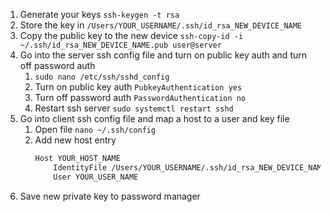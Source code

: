 1. Generate your keys `ssh-keygen -t rsa`
1. Store the key in `/Users/YOUR_USERNAME/.ssh/id_rsa_NEW_DEVICE_NAME`
1. Copy the public key to the new device `ssh-copy-id -i ~/.ssh/id_rsa_NEW_DEVICE_NAME.pub user@server`
1. Go into the server ssh config file and turn on public key auth and turn off password auth
    1. `sudo nano /etc/ssh/sshd_config`
    1. Turn on public key auth `PubkeyAuthentication yes`
    1. Turn off password auth `PasswordAuthentication no`
    1. Restart ssh server `sudo systemctl restart sshd`
1. Go into client ssh config file and map a host to a user and key file
    1. Open file `nano ~/.ssh/config`
    1. Add new host entry
        ```bash
        Host YOUR_HOST_NAME
            IdentityFile /Users/YOUR_USERNAME/.ssh/id_rsa_NEW_DEVICE_NAME
            User YOUR_USER_NAME
        ```
1. Save new private key to password manager